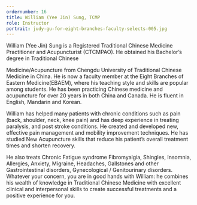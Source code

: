 ```yaml
---
ordernumber: 16
title: William (Yee Jin) Sung, TCMP
role: Instructor
portrait: judy-gu-for-eight-branches-faculty-selects-005.jpg
---
```

William (Yee Jin) Sung is a Registered Traditional Chinese Medicine Practitioner and Acupuncturist (CTCMPAO). He obtained his Bachelor’s degree in Traditional Chinese

Medicine/Acupuncture from Chengdu University of Traditional Chinese Medicine in China. He is now a faculty member at the Eight Branches of Eastern Medicine(EBAEM), where his teaching style and skills are popular among students. He has been practicing Chinese medicine and acupuncture for over 20 years in both China and Canada. He is fluent in English, Mandarin and Korean.

William has helped many patients with chronic conditions such as pain (back, shoulder, neck, knee pain) and has deep experience in treating paralysis, and post stroke conditions. He created and developed new, effective pain management and mobility improvement techniques. He has studied New Acupuncture skills that reduce his patient’s overall treatment times and shorten recovery.

He also treats Chronic Fatigue syndrome Fibromyalgia, Shingles, Insomnia, Allergies, Anxiety, Migraine, Headaches, Gallstones and other Gastrointestinal disorders, Gynecological / Genitourinary disorders. Whatever your concern, you are in good hands with William: he combines his wealth of knowledge in Traditional Chinese Medicine with excellent clinical and interpersonal skills to create successful treatments and a positive experience for you.